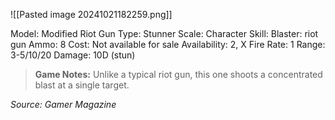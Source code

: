 ![[Pasted image 20241021182259.png]]

Model: Modified Riot Gun
Type: Stunner
Scale: Character
Skill: Blaster: riot gun
Ammo: 8
Cost: Not available for sale
Availability: 2, X
Fire Rate: 1
Range: 3-5/10/20
Damage: 10D (stun)

> **Game Notes:** 
> Unlike a typical riot gun, this one shoots a concentrated blast at a single target.

*Source: Gamer Magazine*
